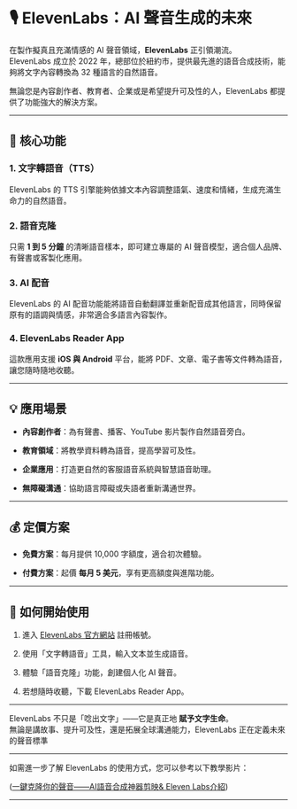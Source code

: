 


# 🎙️ ElevenLabs：AI 聲音生成的未來

在製作擬真且充滿情感的 AI 聲音領域，**ElevenLabs** 正引領潮流。  
ElevenLabs 成立於 2022 年，總部位於紐約市，提供最先進的語音合成技術，能夠將文字內容轉換為 32 種語言的自然語音。

無論您是內容創作者、教育者、企業或是希望提升可及性的人，ElevenLabs 都提供了功能強大的解決方案。

---

## 🔑 核心功能

### 1. 文字轉語音（TTS）

ElevenLabs 的 TTS 引擎能夠依據文本內容調整語氣、速度和情緒，生成充滿生命力的自然語音。

### 2. 語音克隆

只需 **1 到 5 分鐘** 的清晰語音樣本，即可建立專屬的 AI 聲音模型，適合個人品牌、有聲書或客製化應用。

### 3. AI 配音

ElevenLabs 的 AI 配音功能能將語音自動翻譯並重新配音成其他語言，同時保留原有的語調與情感，非常適合多語言內容製作。

### 4. ElevenLabs Reader App

這款應用支援 **iOS 與 Android** 平台，能將 PDF、文章、電子書等文件轉為語音，讓您隨時隨地收聽。

---

## 💡 應用場景

- **內容創作者**：為有聲書、播客、YouTube 影片製作自然語音旁白。
    
- **教育領域**：將教學資料轉為語音，提高學習可及性。
    
- **企業應用**：打造更自然的客服語音系統與智慧語音助理。
    
- **無障礙溝通**：協助語言障礙或失語者重新溝通世界。
    

---

## 💰 定價方案

- **免費方案**：每月提供 10,000 字額度，適合初次體驗。
    
- **付費方案**：起價 **每月 5 美元**，享有更高額度與進階功能。
    

---

## 🧭 如何開始使用

1. 進入 [ElevenLabs 官方網站](https://elevenlabs.io/) 註冊帳號。
    
2. 使用「文字轉語音」工具，輸入文本並生成語音。
    
3. 體驗「語音克隆」功能，創建個人化 AI 聲音。
    
4. 若想隨時收聽，下載 ElevenLabs Reader App。
    

---

ElevenLabs 不只是「唸出文字」——它是真正地 **賦予文字生命**。  
無論是講故事、提升可及性，還是拓展全球溝通能力，ElevenLabs 正在定義未來的聲音標準



---

如需進一步了解 ElevenLabs 的使用方式，您可以參考以下教學影片：

([一鍵克隆你的聲音——AI語音合成神器剪映& Eleven Labs介紹](https://www.youtube.com/watch?v=9x1sc_weQj8&utm_source=chatgpt.com))

---